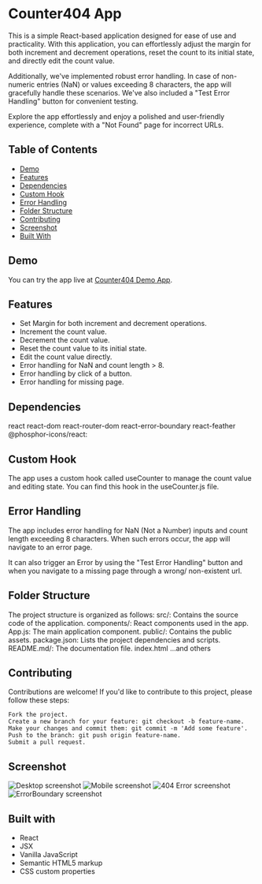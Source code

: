 # Counter404 App

This is a simple React-based application designed for ease of use and practicality. With this application, you can effortlessly adjust the margin for both increment and decrement operations, reset the count to its initial state, and directly edit the count value.

Additionally, we've implemented robust error handling. In case of non-numeric entries (NaN) or values exceeding 8 characters, the app will gracefully handle these scenarios. We've also included a "Test Error Handling" button for convenient testing.

Explore the app effortlessly and enjoy a polished and user-friendly experience, complete with a "Not Found" page for incorrect URLs.

## Table of Contents

- [Demo](#demo)
- [Features](#features)
- [Dependencies](#dependencies)
- [Custom Hook](#custom-hook)
- [Error Handling](#error-handling)
- [Folder Structure](#folder-structure)
- [Contributing](#contributing)
- [Screenshot](#screenshot)
- [Built With](#built-with)

## Demo

You can try the app live at [Counter404 Demo App](https://altschool-counter404.netlify.app/).

## Features

- Set Margin for both increment and decrement operations.
- Increment the count value.
- Decrement the count value.
- Reset the count value to its initial state.
- Edit the count value directly.
- Error handling for NaN and count length > 8.
- Error handling by click of a button.
- Error handling for missing page.

## Dependencies

react
react-dom
react-router-dom
react-error-boundary
react-feather
@phosphor-icons/react:

## Custom Hook

The app uses a custom hook called useCounter to manage the count value and editing state. You can find this hook in the useCounter.js file.

## Error Handling

The app includes error handling for NaN (Not a Number) inputs and count length exceeding 8 characters. When such errors occur, the app will navigate to an error page.

It can also trigger an Error by using the "Test Error Handling" button and when you navigate to a missing page through a wrong/ non-existent url.

## Folder Structure

The project structure is organized as follows: src/: Contains the source code of the application.
components/: React components used in the app.
App.js: The main application component.
public/: Contains the public assets.
package.json: Lists the project dependencies and scripts.
README.md/: The documentation file.
index.html
...and others

## Contributing

Contributions are welcome! If you'd like to contribute to this project, please follow these steps:

    Fork the project.
    Create a new branch for your feature: git checkout -b feature-name.
    Make your changes and commit them: git commit -m 'Add some feature'.
    Push to the branch: git push origin feature-name.
    Submit a pull request.

## Screenshot

![Desktop screenshot](./counter-desktop.png)
![Mobile screenshot](./counter.png)
![404 Error screenshot](./404.png)
![ErrorBoundary screenshot](./error.png)

## Built with

- React
- JSX
- Vanilla JavaScript
- Semantic HTML5 markup
- CSS custom properties
